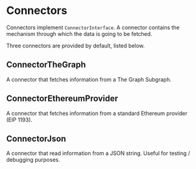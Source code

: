 # Connectors

Connectors implement `ConnectorInterface`. A connector contains the mechanism through which the data is going to be fetched.

Three connectors are provided by default, listed below.

## ConnectorTheGraph

A connector that fetches information from a The Graph Subgraph.

## ConnectorEthereumProvider

A connector that fetches information from a standard Ethereum provider \(EIP 1193\).

## ConnectorJson

A connector that read information from a JSON string. Useful for testing / debugging purposes.


